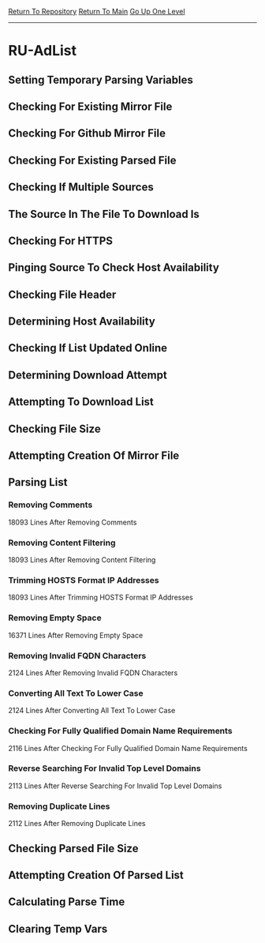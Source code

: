 [Return To Repository](https://github.com/deathbybandaid/piholeparser/)
[Return To Main](https://github.com/deathbybandaid/piholeparser/blob/master/RecentRunLogs/Mainlog.md)
[Go Up One Level](https://github.com/deathbybandaid/piholeparser/blob/master/RecentRunLogs/TopLevelScripts/30-Processing-Blacklists.md)
____________________________________
# RU-AdList
## Setting Temporary Parsing Variables
## Checking For Existing Mirror File
## Checking For Github Mirror File
## Checking For Existing Parsed File
## Checking If Multiple Sources
## The Source In The File To Download Is
## Checking For HTTPS
## Pinging Source To Check Host Availability
## Checking File Header
## Determining Host Availability
## Checking If List Updated Online
## Determining Download Attempt
## Attempting To Download List
## Checking File Size
## Attempting Creation Of Mirror File
## Parsing List
### Removing Comments
18093 Lines After Removing Comments
### Removing Content Filtering
18093 Lines After Removing Content Filtering
### Trimming HOSTS Format IP Addresses
18093 Lines After Trimming HOSTS Format IP Addresses
### Removing Empty Space
16371 Lines After Removing Empty Space
### Removing Invalid FQDN Characters
2124 Lines After Removing Invalid FQDN Characters
### Converting All Text To Lower Case
2124 Lines After Converting All Text To Lower Case
### Checking For Fully Qualified Domain Name Requirements
2116 Lines After Checking For Fully Qualified Domain Name Requirements
### Reverse Searching For Invalid Top Level Domains
2113 Lines After Reverse Searching For Invalid Top Level Domains
### Removing Duplicate Lines
2112 Lines After Removing Duplicate Lines
## Checking Parsed File Size
## Attempting Creation Of Parsed List
## Calculating Parse Time
## Clearing Temp Vars
